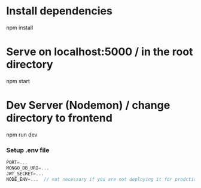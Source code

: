# Install dependencies
npm install

# Serve on localhost:5000 / in the root directory 
npm start
# Dev Server (Nodemon) / change directory to frontend 
npm run dev


### Setup .env file

```js
PORT=...
MONGO_DB_URI=...
JWT_SECRET=...
NODE_ENV=...  // not necessary if you are not deploying it for prodction
```

    